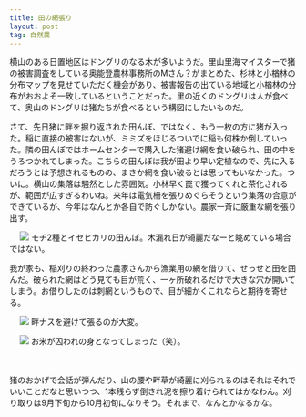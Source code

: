 ```yaml
---
title: 田の網張り
layout: post
tag: 自然農
---
```

横山のある日置地区はドングリのなる木が多いようだ。里山里海マイスターで猪の被害調査をしている奥能登農林事務所のMさん？がまとめた、杉林と小楢林の分布マップを見せていただく機会があり、被害報告の出ている地域と小楢林の分布がおおよそ一致しているということだった。里の近くのドングリは人が食べて、奥山のドングリは猪たちが食べるという構図にしたいものだ。

さて、先日猪に畔を掘り返された田んぼ、ではなく、もう一枚の方に猪が入った。稲に直接の被害はないが、ミミズをほじるついでに稲も何株か倒していった。隣の田んぼではホームセンターで購入した猪避け網を食い破られ、田の中をうろつかれてしまった。こちらの田んぼは我が田より早い定植なので、先に入るだろうとは予想されるものの、まさか網を食い破るとは思ってもいなかった。ついに。横山の集落は騒然とした雰囲気。小林早く罠で獲ってくれと茶化されるが、範囲が広すぎるわいね。来年は電気柵を張りめぐらそうという集落の合意ができているが、今年はなんとか各自で防ぐしかない。農家一斉に厳重な網を張り出す。

　
![](https://kobapan.com/f/15033618417_6d02420072.jpg)
モチ2種とイセヒカリの田んぼ。木漏れ日が綺麗だなーと眺めている場合ではない。


我が家も、稲刈りの終わった農家さんから漁業用の網を借りて、せっせと田を囲んだ。破られた網はどう見ても目が荒く、一ヶ所破れるだけで大きな穴が開いてしまう。お借りしたのは刺網というもので、目が細かくこれならと期待を寄せる。

　
![](https://kobapan.com/f/15033400569_7458527a6d.jpg)
畔ナスを避けて張るのが大変。

　
![](https://kobapan.com/f/15217115531_009d0635fb.jpg)
お米が囚われの身となってしまった（笑）。

　
　

猪のおかげで会話が弾んだり、山の腰や畔草が綺麗に刈られるのはそれはそれでいいことだなと思いつつ、1本残らず倒され泥を擦り着けられてはかなわん。刈り取りは9月下旬から10月初旬になりそう。それまで、なんとかなるかな。
